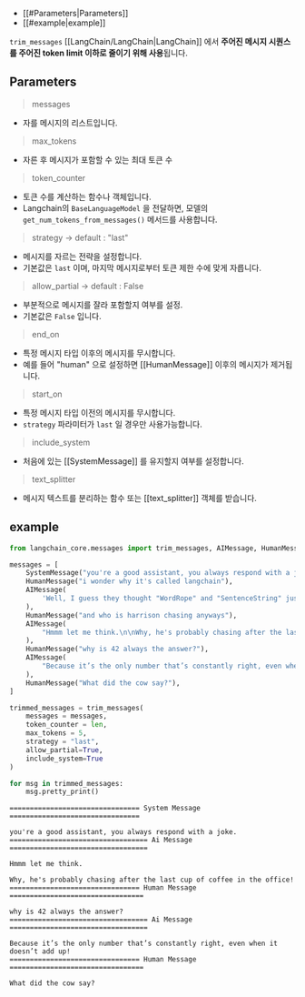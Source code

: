 - [[#Parameters|Parameters]]
- [[#example|example]]


`trim_messages` [[LangChain/LangChain|LangChain]] 에서  **주어진 메시지 시퀀스를 주어진 token limit 이하로 줄이기 위해 사용**됩니다.

## Parameters

> messages

- 자를 메시지의 리스트입니다. 

> max_tokens

- 자른 후 메시지가 포함할 수 있는 최대 토큰 수

> token_counter

- 토큰 수를 계산하는 함수나 객체입니다.
- Langchain의 `BaseLanguageModel` 을 전달하면, 모델의 `get_num_tokens_from_messages()` 메서드를 사용합니다.

> strategy -> default : "last"

- 메시지를 자르는 전략을 설정합니다.
- 기본값은 `last` 이며, 마지막 메시지로부터 토큰 제한 수에 맞게 자릅니다.

> allow_partial -> default : False

- 부분적으로 메시지를 잘라 포함할지 여부를 설정.
- 기본값은 `False` 입니다.

> end_on

- 특정 메시지 타입 이후의 메시지를 무시합니다.
- 예를 들어 "human" 으로 설정하면 [[HumanMessage]] 이후의 메시지가 제거됩니다.

> start_on

- 특정 메시지 타입 이전의 메시지를 무시합니다.
- `strategy` 파라미터가 `last` 일 경우만 사용가능합니다.

> include_system

- 처음에 있는 [[SystemMessage]] 를 유지할지 여부를 설정합니다.

> text_splitter

- 메시지 텍스트를 분리하는 함수 또는 [[text_splitter]] 객체를 받습니다.


## example

```python
from langchain_core.messages import trim_messages, AIMessage, HumanMessage, SystemMessage

messages = [
    SystemMessage("you're a good assistant, you always respond with a joke."),
    HumanMessage("i wonder why it's called langchain"),
    AIMessage(
        'Well, I guess they thought "WordRope" and "SentenceString" just didn\'t have the same ring to it!'
    ),
    HumanMessage("and who is harrison chasing anyways"),
    AIMessage(
        "Hmmm let me think.\n\nWhy, he's probably chasing after the last cup of coffee in the office!"
    ),
    HumanMessage("why is 42 always the answer?"),
    AIMessage(
        "Because it’s the only number that’s constantly right, even when it doesn’t add up!"
    ),
    HumanMessage("What did the cow say?"),
]

trimmed_messages = trim_messages(
    messages = messages,
    token_counter = len,
    max_tokens = 5,
    strategy = "last",
    allow_partial=True,
    include_system=True
)

for msg in trimmed_messages:
    msg.pretty_print()
```

```
================================ System Message ================================

you're a good assistant, you always respond with a joke.
================================== Ai Message ==================================

Hmmm let me think.

Why, he's probably chasing after the last cup of coffee in the office!
================================ Human Message =================================

why is 42 always the answer?
================================== Ai Message ==================================

Because it’s the only number that’s constantly right, even when it doesn’t add up!
================================ Human Message =================================

What did the cow say?
```

